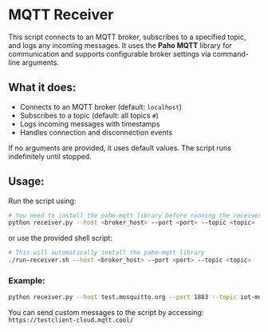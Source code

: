 # MQTT Receiver  

This script connects to an MQTT broker, subscribes to a specified topic, and logs any incoming messages. It uses the **Paho MQTT** library for communication and supports configurable broker settings via command-line arguments.  

## What it does:  
- Connects to an MQTT broker (default: `localhost`)  
- Subscribes to a topic (default: all topics `#`)  
- Logs incoming messages with timestamps  
- Handles connection and disconnection events  

If no arguments are provided, it uses default values. The script runs indefinitely until stopped.  

## Usage:  
Run the script using:  
```bash
# You need to install the paho-mqtt library before running the receiver
python receiver.py --host <broker_host> --port <port> --topic <topic>
```  

or use the provided shell script:
```bash
# This will automatically install the paho-mqtt library
./run-receiver.sh --host <broker_host> --port <port> --topic <topic>
```

### Example:  
```bash
python receiver.py --host test.mosquitto.org --port 1883 --topic iot-monitoring-station
```  

You can send custom messages to the script by accessing: `https://testclient-cloud.mqtt.cool/`
